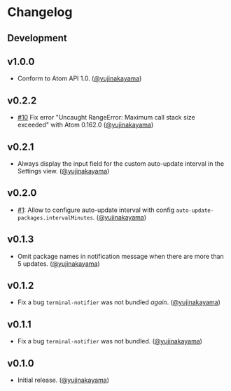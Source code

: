 # Changelog

## Development

## v1.0.0

* Conform to Atom API 1.0. ([@yujinakayama])

## v0.2.2

* [#10](https://github.com/yujinakayama/atom-auto-update-packages/issues/10) Fix error "Uncaught RangeError: Maximum call stack size exceeded" with Atom 0.162.0 ([@yujinakayama])

## v0.2.1

* Always display the input field for the custom auto-update interval in the Settings view. ([@yujinakayama])

## v0.2.0

* [#1](https://github.com/yujinakayama/atom-auto-update-packages/issues/1): Allow to configure auto-update interval with config `auto-update-packages.intervalMinutes`. ([@yujinakayama])

## v0.1.3

* Omit package names in notification message when there are more than 5 updates. ([@yujinakayama])

## v0.1.2

* Fix a bug `terminal-notifier` was not bundled _again_. ([@yujinakayama])

## v0.1.1

* Fix a bug `terminal-notifier` was not bundled. ([@yujinakayama])

## v0.1.0

* Initial release. ([@yujinakayama])

[@yujinakayama]: https://github.com/yujinakayama

